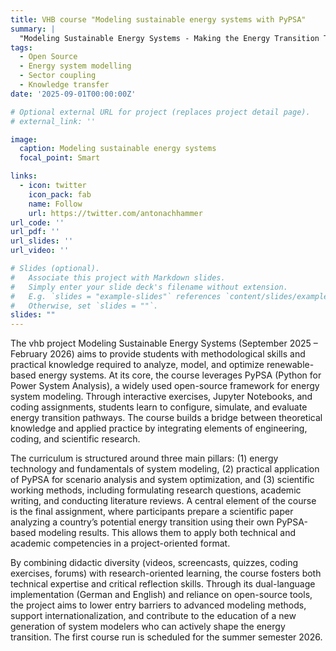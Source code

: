 ```yaml
---
title: VHB course "Modeling sustainable energy systems with PyPSA"
summary: |
  "Modeling Sustainable Energy Systems - Making the Energy Transition Tangible" is a digital course concipated within the Virtual University of Bavaria (vhb) platform from September 2025 - February 2026. Using the open-source modeling framework PyPSA, students gain both theoretical foundations and hands-on experience in designing, simulating, and analyzing energy systems. The course enables participants to create their own "energy transition scenario" and critically assess pathways toward decarbonization at national and international levels. Combining coding, scientific research, and applied case studies, it empowers learners to understand complex system interactions and develop innovative solutions for the energy transition. The course will be available from the summer semester 2026.
tags:
  - Open Source
  - Energy system modelling
  - Sector coupling
  - Knowledge transfer
date: '2025-09-01T00:00:00Z'

# Optional external URL for project (replaces project detail page).
# external_link: ''

image:
  caption: Modeling sustainable energy systems
  focal_point: Smart

links:
  - icon: twitter
    icon_pack: fab
    name: Follow
    url: https://twitter.com/antonachhammer
url_code: ''
url_pdf: ''
url_slides: ''
url_video: ''

# Slides (optional).
#   Associate this project with Markdown slides.
#   Simply enter your slide deck's filename without extension.
#   E.g. `slides = "example-slides"` references `content/slides/example-slides.md`.
#   Otherwise, set `slides = ""`.
slides: ""
---
```

The vhb project Modeling Sustainable Energy Systems (September 2025 – February 2026) aims to provide students with methodological skills and practical knowledge required to analyze, model, and optimize renewable-based energy systems. At its core, the course leverages PyPSA (Python for Power System Analysis), a widely used open-source framework for energy system modeling. Through interactive exercises, Jupyter Notebooks, and coding assignments, students learn to configure, simulate, and evaluate energy transition pathways. The course builds a bridge between theoretical knowledge and applied practice by integrating elements of engineering, coding, and scientific research.

The curriculum is structured around three main pillars: (1) energy technology and fundamentals of system modeling, (2) practical application of PyPSA for scenario analysis and system optimization, and (3) scientific working methods, including formulating research questions, academic writing, and conducting literature reviews. A central element of the course is the final assignment, where participants prepare a scientific paper analyzing a country’s potential energy transition using their own PyPSA-based modeling results. This allows them to apply both technical and academic competencies in a project-oriented format.

By combining didactic diversity (videos, screencasts, quizzes, coding exercises, forums) with research-oriented learning, the course fosters both technical expertise and critical reflection skills. Through its dual-language implementation (German and English) and reliance on open-source tools, the project aims to lower entry barriers to advanced modeling methods, support internationalization, and contribute to the education of a new generation of system modelers who can actively shape the energy transition. The first course run is scheduled for the summer semester 2026.
